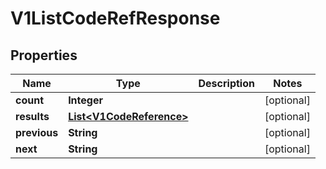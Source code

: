 
# V1ListCodeRefResponse

## Properties
Name | Type | Description | Notes
------------ | ------------- | ------------- | -------------
**count** | **Integer** |  |  [optional]
**results** | [**List&lt;V1CodeReference&gt;**](V1CodeReference.md) |  |  [optional]
**previous** | **String** |  |  [optional]
**next** | **String** |  |  [optional]



